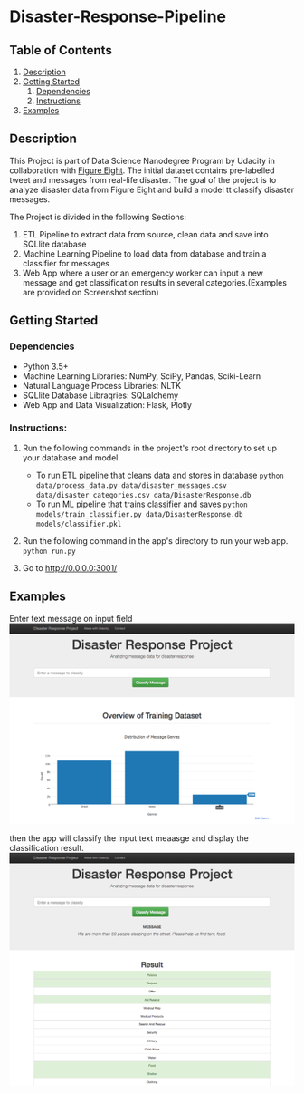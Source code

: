 # Disaster-Response-Pipeline

## Table of Contents
1. [Description](#description)
2. [Getting Started](#getting_started)
	1. [Dependencies](#dependencies)
	2. [Instructions](#instructions)
3. [Examples](#examples)

<a name="descripton"></a>
## Description

This Project is part of Data Science Nanodegree Program by Udacity in collaboration with [Figure Eight](https://www.figure-eight.com/).
The initial dataset contains pre-labelled tweet and messages from real-life disaster. 
The goal of the project is to analyze disaster data from Figure Eight and build a model tt classify disaster messages.

The Project is divided in the following Sections:

1. ETL Pipeline to extract data from source, clean data and save into SQLlite database 
2. Machine Learning Pipeline to load data from database and train a classifier for messages
3. Web App where a user or an emergency worker can input a new message and get classification results in several categories.(Examples are provided on Screenshot section)

<a name="getting_started"></a>
## Getting Started

<a name="dependencies"></a>
### Dependencies
* Python 3.5+ 
* Machine Learning Libraries: NumPy, SciPy, Pandas, Sciki-Learn
* Natural Language Process Libraries: NLTK
* SQLlite Database Libraqries: SQLalchemy
* Web App and Data Visualization: Flask, Plotly

<a name="instructions"></a>
### Instructions:
1. Run the following commands in the project's root directory to set up your database and model.

    - To run ETL pipeline that cleans data and stores in database
        `python data/process_data.py data/disaster_messages.csv data/disaster_categories.csv data/DisasterResponse.db`
    - To run ML pipeline that trains classifier and saves
        `python models/train_classifier.py data/DisasterResponse.db models/classifier.pkl`

2. Run the following command in the app's directory to run your web app.
    `python run.py`

3. Go to http://0.0.0.0:3001/

<a name="examples"></a>
## Examples
Enter text message on input field
![](media/disaster-response-project1.png)

then the app will classify the input text meaasge and display the classification result.
![](media/disaster-response-project2-2.png)





